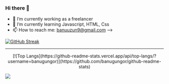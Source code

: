 ### Hi there 👋


- 🔭 I’m currently working as a freelancer
- 🌱 I’m currently learning Javascript, HTML, Css
- 📫 How to reach me: banuuzun9@gmail.com
-->


[![GitHub Streak](https://streak-stats.demolab.com/?user=banugungor)](https://git.io/streak-stats)


----------------
<p align="center">[![Top Langs](https://github-readme-stats.vercel.app/api/top-langs/?username=banugungor)](https://github.com/banugungor/github-readme-stats)</>


![](https://komarev.com/ghpvc/?username=your-github-banugungor&color=orange&for-the-badge)
